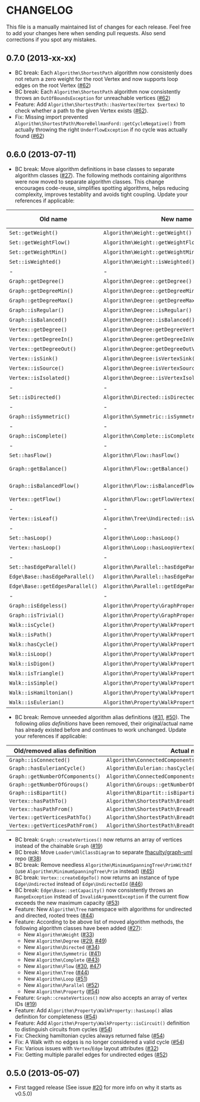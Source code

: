 # CHANGELOG

This file is a manually maintained list of changes for each release. Feel free
to add your changes here when sending pull requests. Also send corrections if
you spot any mistakes.

## 0.7.0 (2013-xx-xx)

* BC break: Each `Algorithm\ShortestPath` algorithm now consistenly does not
return a zero weight for the root Vertex and now supports loop edges on the root
Vertex ([#62](https://github.com/clue/graph/issues/62))
* BC break: Each `Algorithm\ShortestPath` algorithm now consistently throws an
`OutOfBoundsException` for unreachable vertices
([#62](https://github.com/clue/graph/issues/62))
* Feature: Add `Algorithm\ShortestPath::hasVertex(Vertex $vertex)` to check whether
a path to the given Vertex exists ([#62](https://github.com/clue/graph/issues/62)).
* Fix: Missing import prevented
`Algorithm\ShortestPath\MooreBellmanFord::getCycleNegative()` from actually
throwing the right `UnderflowException` if no cycle was actually found
([#62](https://github.com/clue/graph/issues/62))

## 0.6.0 (2013-07-11)

* BC break: Move algorithm definitions in base classes to separate algorithm classes ([#27](https://github.com/clue/graph/issues/27)).
The following methods containing algorithms were now moved to separate algorithm classes. This
change encourages code-reuse, simplifies spotting algorithms, helps reducing complexity,
improves testablity and avoids tight coupling. Update your references if applicable:

| Old name | New name | Related ticket |
|---|---|---|
| `Set::getWeight()` | `Algorithm\Weight::getWeight()` | [#33](https://github.com/clue/graph/issues/33) |
| `Set::getWeightFlow()` | `Algorithm\Weight::getWeightFlow()` | [#33](https://github.com/clue/graph/issues/33) |
| `Set::getWeightMin()` | `Algorithm\Weight::getWeightMin()` | [#33](https://github.com/clue/graph/issues/33) |
| `Set::isWeighted()` | `Algorithm\Weight::isWeighted()` | [#33](https://github.com/clue/graph/issues/33) |
|-|-|-|
| `Graph::getDegree()` | `Algorithm\Degree::getDegree()` | [#29](https://github.com/clue/graph/issues/29) |
| `Graph::getDegreeMin()` | `Algorithm\Degree::getDegreeMin()` | [#29](https://github.com/clue/graph/issues/29) |
| `Graph::getDegreeMax()` | `Algorithm\Degree::getDegreeMax()` | [#29](https://github.com/clue/graph/issues/29) |
| `Graph::isRegular()` | `Algorithm\Degree::isRegular()` | [#29](https://github.com/clue/graph/issues/29) |
| `Graph::isBalanced()` | `Algorithm\Degree::isBalanced()` | [#29](https://github.com/clue/graph/issues/29) |
| `Vertex::getDegree()` | `Algorithm\Degree:getDegreeVertex()` | [#49](https://github.com/clue/graph/issues/49) |
| `Vertex::getDegreeIn()` | `Algorithm\Degree:getDegreeInVertex()` | [#49](https://github.com/clue/graph/issues/49) |
| `Vertex::getDegreeOut()` | `Algorithm\Degree:getDegreeOutVertex()` | [#49](https://github.com/clue/graph/issues/49) |
| `Vertex::isSink()` | `Algorithm\Degree:isVertexSink()` | [#49](https://github.com/clue/graph/issues/49) |
| `Vertex::isSource()` | `Algorithm\Degree:isVertexSource()` | [#49](https://github.com/clue/graph/issues/49) |
| `Vertex::isIsolated()` | `Algorithm\Degree::isVertexIsolated()` | [#49](https://github.com/clue/graph/issues/49) |
|-|-|-|
| `Set::isDirected()` | `Algorithm\Directed::isDirected()` | [#34](https://github.com/clue/graph/issues/34) |
|-|-|-|
| `Graph::isSymmetric()` | `Algorithm\Symmetric::isSymmetric()` | [#41](https://github.com/clue/graph/issues/41) |
|-|-|-|
| `Graph::isComplete()` | `Algorithm\Complete::isComplete()` | [#43](https://github.com/clue/graph/issues/43) |
|-|-|-|
| `Set::hasFlow()` | `Algorithm\Flow::hasFlow()` | [#47](https://github.com/clue/graph/issues/47) |
| `Graph::getBalance()` | `Algorithm\Flow::getBalance()` | [#30](https://github.com/clue/graph/issues/30), [#47](https://github.com/clue/graph/issues/47) |
| `Graph::isBalancedFlow()` | `Algorithm\Flow::isBalancedFlow()` | [#30](https://github.com/clue/graph/issues/39), [#47](https://github.com/clue/graph/issues/47) |
| `Vertex::getFlow()` | `Algorithm\Flow::getFlowVertex()` | [#47](https://github.com/clue/graph/issues/47) |
|-|-|-|
| `Vertex::isLeaf()` | `Algorithm\Tree\Undirected::isVertexLeaf()` | [#44](https://github.com/clue/graph/issues/44) |
|-|-|-|
| `Set::hasLoop()` | `Algorithm\Loop::hasLoop()` | [#51](https://github.com/clue/graph/issues/51) |
| `Vertex::hasLoop()` | `Algorithm\Loop::hasLoopVertex()` | [#51](https://github.com/clue/graph/issues/51) |
|-|-|-|
| `Set::hasEdgeParallel()` | `Algorithm\Parallel::hasEdgeParallel()` | [#52](https://github.com/clue/graph/issues/52) |
| `Edge\Base::hasEdgeParallel()` | `Algorithm\Parallel::hasEdgeParallelEdge()` | [#52](https://github.com/clue/graph/issues/52) |
| `Edge\Base::getEdgesParallel()` | `Algorithm\Parallel::getEdgeParallelEdge()` | [#52](https://github.com/clue/graph/issues/52) |
|-|-|-|
| `Graph::isEdgeless()` | `Algorithm\Property\GraphProperty::isEdgeless()` | [#54](https://github.com/clue/graph/issues/54) |
| `Graph::isTrivial()` | `Algorithm\Property\GraphProperty::isTrivial()` | [#54](https://github.com/clue/graph/issues/54) |
| `Walk::isCycle()` | `Algorithm\Property\WalkProperty::isCycle()` | [#54](https://github.com/clue/graph/issues/54) |
| `Walk::isPath()` | `Algorithm\Property\WalkProperty::isPath()` | [#54](https://github.com/clue/graph/issues/54) |
| `Walk::hasCycle()` | `Algorithm\Property\WalkProperty::hasCycle()` | [#54](https://github.com/clue/graph/issues/54) |
| `Walk::isLoop()` | `Algorithm\Property\WalkProperty::isLoop()` | [#54](https://github.com/clue/graph/issues/54) |
| `Walk::isDigon()` | `Algorithm\Property\WalkProperty::isDigon()` | [#54](https://github.com/clue/graph/issues/54) |
| `Walk::isTriangle()` | `Algorithm\Property\WalkProperty::isTriangle()` | [#54](https://github.com/clue/graph/issues/54) |
| `Walk::isSimple()` | `Algorithm\Property\WalkProperty::isSimple()` | [#54](https://github.com/clue/graph/issues/54) |
| `Walk::isHamiltonian()` | `Algorithm\Property\WalkProperty::isHamiltonian()` | [#54](https://github.com/clue/graph/issues/54) |
| `Walk::isEulerian()` | `Algorithm\Property\WalkProperty::isEulerian()` | [#54](https://github.com/clue/graph/issues/54) |

* BC break: Remove unneeded algorithm alias definitions ([#31](https://github.com/clue/graph/issues/31), [#50](https://github.com/clue/graph/issues/50)). The following *alias definitions*
have been removed, their original/actual name has already existed before and continues to work
unchanged. Update your references if applicable:

| Old/removed alias definition | Actual name |
|---|---|
| `Graph::isConnected()` | `Algorithm\ConnectedComponents::isSingle()` |
| `Graph::hasEulerianCycle()` | `Algorithm\Eulerian::hasCycle()` |
| `Graph::getNumberOfComponents()` | `Algorithm\ConnectedComponents::getNumberOfComponents()` |
| `Graph::getNumberOfGroups()` | `Algorithm\Groups::getNumberOfGroups()` |
| `Graph::isBipartit()` | `Algorithm\Bipartit::isBipartit()` |
| `Vertex::hasPathTo()` | `Algorithm\ShortestPath\BreadthFirst::hasVertex()` |
| `Vertex::hasPathFrom()` | `Algorithm\ShortestPath\BreadthFirst::hasVertex()` |
| `Vertex::getVerticesPathTo()` | `Algorithm\ShortestPath\BreadthFirst::getVertices()` |
| `Vertex::getVerticesPathFrom()` | `Algorithm\ShortestPath\BreadthFirst::getVertices()` |

* BC break: `Graph::createVertices()` now returns an array of vertices instead of the chainable `Graph` ([#19](https://github.com/clue/graph/issues/19))
* BC break: Move `Loader\UmlClassDiagram` to separate [fhaculty/graph-uml](https://github.com/fhaculty/graph-uml) repo ([#38](https://github.com/clue/graph/issues/38))
* BC break: Remove needless `Algorithm\MinimumSpanningTree\PrimWithIf` (use `Algorithm\MinimumSpanningTree\Prim` instead) ([#45](https://github.com/clue/graph/issues/45))
* BC break: `Vertex::createEdgeTo()` now returns an instance of type `Edge\Undirected` instead of `Edge\UndirectedId` ([#46](https://github.com/clue/graph/issues/46))
* BC break: `Edge\Base::setCapacity()` now consistently throws an `RangeException` instead of `InvalidArgumentException` if the current flow exceeds the new maximum capacity ([#53](https://github.com/clue/graph/issues/53))
* Feature: New `Algorithm\Tree` namespace with algorithms for undirected and directed, rooted trees ([#44](https://github.com/clue/graph/issues/44))
* Feature: According to be above list of moved algorithm methods, the following algorithm classes have been added ([#27](https://github.com/clue/graph/issues/27)):
    * New `Algorithm\Weight` ([#33](https://github.com/clue/graph/issues/33))
    * New `Algorithm\Degree` ([#29](https://github.com/clue/graph/issues/29), [#49](https://github.com/clue/graph/issues/49))
    * New `Algorithm\Directed` ([#34](https://github.com/clue/graph/issues/34))
    * New `Algorithm\Symmetric` ([#41](https://github.com/clue/graph/issues/41))
    * New `Algorithm\Complete` ([#43](https://github.com/clue/graph/issues/43))
    * New `Algorithm\Flow` ([#30](https://github.com/clue/graph/issues/30), [#47](https://github.com/clue/graph/issues/47))
    * New `Algorithm\Tree` ([#44](https://github.com/clue/graph/issues/44))
    * New `Algorithm\Loop` ([#51](https://github.com/clue/graph/issues/51))
    * New `Algorithm\Parallel` ([#52](https://github.com/clue/graph/issues/52))
    * New `Algorithm\Property` ([#54](https://github.com/clue/graph/issues/54))
* Feature: `Graph::createVertices()` now also accepts an array of vertex IDs ([#19](https://github.com/clue/graph/issues/19))
* Feature: Add `Algorithm\Property\WalkProperty::hasLoop()` alias definition for completeness ([#54](https://github.com/clue/graph/issues/54))
* Feature: Add `Algorithm\Property\WalkProperty::isCircuit()` definition to distinguish circuits from cycles ([#54](https://github.com/clue/graph/issues/54))
* Fix: Checking hamiltonian cycles always returned false ([#54](https://github.com/clue/graph/issues/54))
* Fix: A Walk with no edges is no longer considered a valid cycle ([#54](https://github.com/clue/graph/issues/54))
* Fix: Various issues with `Vertex`/`Edge` layout attributes ([#32](https://github.com/clue/graph/issues/32))
* Fix: Getting multiple parallel edges for undirected edges ([#52](https://github.com/clue/graph/issues/52))

## 0.5.0 (2013-05-07)

* First tagged release (See issue [#20](https://github.com/clue/graph/issues/20) for more info on why it starts as v0.5.0)
